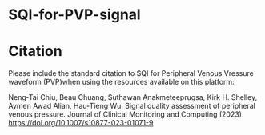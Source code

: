 # SQI-for-PVP-signal
# Citation
  Please include the standard citation to SQI for Peripheral Venous Vressure waveform (PVP)when using the resources available on this platform:<br/>


  Neng‑Tai Chiu, Beau Chuang, Suthawan Anakmeteeprugsa, Kirk H. Shelley, Aymen Awad Alian, Hau‑Tieng Wu. Signal quality assessment of peripheral venous pressure. Journal of Clinical Monitoring and Computing (2023). https://doi.org/10.1007/s10877-023-01071-9
